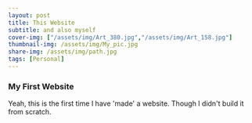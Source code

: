 ```yaml
---
layout: post
title: This Website
subtitle: and also myself
cover-img: ["/assets/img/Art_380.jpg","/assets/img/Art_158.jpg"]
thumbnail-img: /assets/img/My_pic.jpg
share-img: /assets/img/path.jpg
tags: [Personal]
---
```


### My First Website
Yeah, this is the first time I have 'made' a website. Though I didn't build it from scratch.
